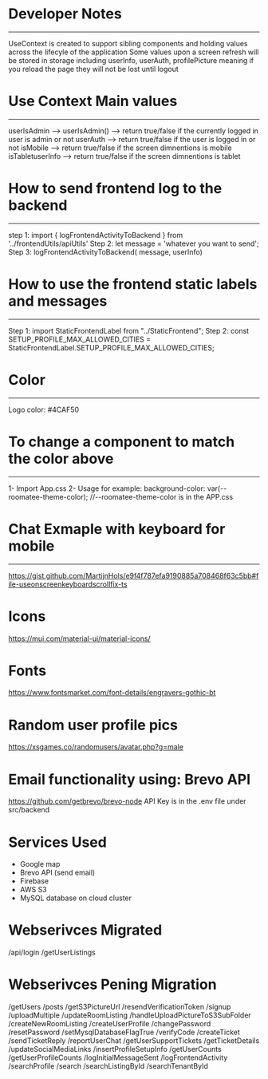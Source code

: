 # Developer Notes
--------------------------------------------------------------------
UseContext is created to support sibling components and holding values across the lifecyle of the application
Some values upon a screen refresh will be stored in storage including userInfo, userAuth, profilePicture meaning if you reload the page they will not be lost until logout


# Use Context Main values
--------------------------------------------------------------------
userIsAdmin --> userIsAdmin() --> return true/false if the currently logged in user is admin or not
userAuth --> return true/false if the user is logged in or not
isMobile --> return true/false if the screen dimnentions is mobile
isTabletuserInfo --> return true/false if the screen dimnentions is tablet


# How to send frontend log to the backend
--------------------------------------------------------------------
step 1: import { logFrontendActivityToBackend } from '../frontendUtils/apiUtils'
Step 2: let message = 'whatever you want to send';
Step 3: logFrontendActivityToBackend( message, userInfo)


# How to use the frontend static labels and messages
--------------------------------------------------------------------
Step 1: import StaticFrontendLabel from "../StaticFrontend";
Step 2: const SETUP_PROFILE_MAX_ALLOWED_CITIES = StaticFrontendLabel.SETUP_PROFILE_MAX_ALLOWED_CITIES;


# Color
--------------------------------------------------------------------
Logo color: #4CAF50


# To change a component to match the color above
--------------------------------------------------------------------
1- Import App.css
2- Usage for example:  background-color: var(--roomatee-theme-color); //--roomatee-theme-color is in the APP.css

# Chat Exmaple with keyboard for mobile
--------------------------------------------------------------------
https://gist.github.com/MartijnHols/e9f4f787efa9190885a708468f63c5bb#file-useonscreenkeyboardscrollfix-ts

# Icons
https://mui.com/material-ui/material-icons/

# Fonts
https://www.fontsmarket.com/font-details/engravers-gothic-bt

# Random user profile pics
https://xsgames.co/randomusers/avatar.php?g=male

# Email functionality using: Brevo API 
https://github.com/getbrevo/brevo-node
API Key is in the .env file under src/backend

# Services Used
- Google map
- Brevo API (send email)
- Firebase
- AWS S3
- MySQL database on cloud cluster


# Webserivces Migrated
/api/login
/getUserListings

# Webserivces Pening Migration
/getUsers
/posts
/getS3PictureUrl
/resendVerificationToken
/signup
/uploadMultiple
/updateRoomListing
/handleUploadPictureToS3SubFolder
/createNewRoomListing
/createUserProfile
/changePassword
/resetPassword
/setMysqlDatabaseFlagTrue
/verifyCode
/createTicket
/sendTicketReply
/reportUserChat
/getUserSupportTickets
/getTicketDetails
/updateSocialMediaLinks
/insertProfileSetupInfo
/getUserCounts
/getUserProfileCounts
/logInitialMessageSent
/logFrontendActivity
/searchProfile
/search
/searchListingById
/searchTenantById